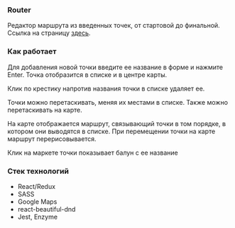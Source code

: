 ### Router

Редактор маршрута из введенных точек, от стартовой до финальной.
Ссылка на страницу [здесь](https://greenda.github.io/router/).

### Как работает

Для добавления новой точки введите ее название в форме и нажмите Enter. Точка отобразится в списке и в центре карты.

Клик по крестику напротив названия точки в списке удаляет ее.

Точки можно перетаскивать, меняя их местами в списке. Также можно перетаскивать на карте.

На карте отображается маршрут, связывающий точки в том порядке, в котором они выводятся в списке. При перемещении точки на карте маршрут перерисовывается.

Клик на маркете точки показывает балун с ее название

### Стек технологий
- React/Redux
- SASS
- Google Maps
- react-beautiful-dnd
- Jest, Enzyme